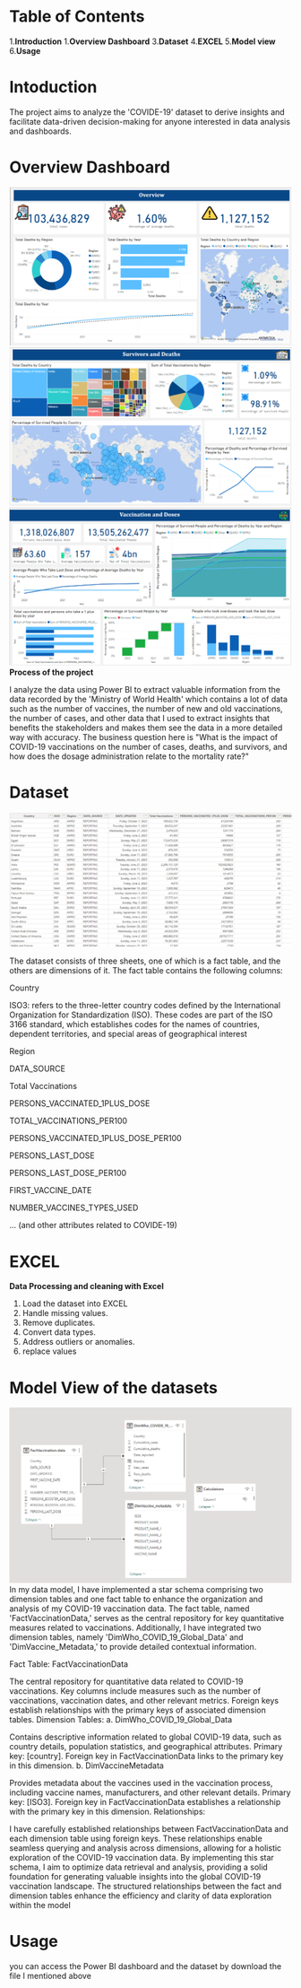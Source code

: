 # Table of Contents
1.**Introduction**
1.**Overview Dashboard**
3.**Dataset**
4.**EXCEL**
5.**Model view**
6.**Usage**

# Intoduction
The project aims to analyze the 'COVIDE-19' dataset to derive insights and facilitate data-driven decision-making for anyone interested in data analysis and dashboards.

# Overview Dashboard
![Dashboard](D1.png)
![Dashboard](D2.png)
![Dashboard](D3.png)
**Process of the project**

I analyze the data using Power BI to extract valuable information from the data recorded by the 'Ministry of World Health' which contains a lot of data such as the number of vaccines, the number of new and old vaccinations, the number of cases, and other data that I used to extract insights that benefits the stakeholders and makes them see the data in a more detailed way with accuracy.
The business question here is "What is the impact of COVID-19 vaccinations on the number of cases, deaths, and survivors, and how does the dosage administration relate to the mortality rate?"

# Dataset

![Dashboard](Factds.png)

The dataset consists of three sheets, one of which is a fact table, and the others are dimensions of it. The fact table contains the following columns:

Country

ISO3: refers to the three-letter country codes defined by the International Organization for Standardization (ISO). These codes are part of the ISO 3166 standard, which establishes codes for the names of countries, dependent territories, and special areas of geographical interest

Region

DATA_SOURCE

Total Vaccinations

PERSONS_VACCINATED_1PLUS_DOSE

TOTAL_VACCINATIONS_PER100

PERSONS_VACCINATED_1PLUS_DOSE_PER100

PERSONS_LAST_DOSE

PERSONS_LAST_DOSE_PER100

FIRST_VACCINE_DATE

NUMBER_VACCINES_TYPES_USED


... (and other attributes related to COVIDE-19)


# EXCEL
**Data Processing and cleaning with Excel**
1. Load the dataset into EXCEL
2. Handle missing values.
3. Remove duplicates.
4. Convert data types.
5. Address outliers or anomalies.
6. replace values

# Model View of the datasets
![Dashboard](model.png)
In my data model, I have implemented a star schema comprising two dimension tables and one fact table to enhance the organization and analysis of my COVID-19 vaccination data. The fact table, named 'FactVaccinationData,' serves as the central repository for key quantitative measures related to vaccinations. Additionally, I have integrated two dimension tables, namely 'DimWho_COVID_19_Global_Data' and 'DimVaccine_Metadata,' to provide detailed contextual information.

Fact Table: FactVaccinationData

The central repository for quantitative data related to COVID-19 vaccinations.
Key columns include measures such as the number of vaccinations, vaccination dates, and other relevant metrics.
Foreign keys establish relationships with the primary keys of associated dimension tables.
Dimension Tables:
a. DimWho_COVID_19_Global_Data

Contains descriptive information related to global COVID-19 data, such as country details, population statistics, and geographical attributes.
Primary key: [country].
Foreign key in FactVaccinationData links to the primary key in this dimension.
b. DimVaccineMetadata

Provides metadata about the vaccines used in the vaccination process, including vaccine names, manufacturers, and other relevant details.
Primary key: [ISO3].
Foreign key in FactVaccinationData establishes a relationship with the primary key in this dimension.
Relationships:

I have carefully established relationships between FactVaccinationData and each dimension table using foreign keys.
These relationships enable seamless querying and analysis across dimensions, allowing for a holistic exploration of the COVID-19 vaccination data.
By implementing this star schema, I aim to optimize data retrieval and analysis, providing a solid foundation for generating valuable insights into the global COVID-19 vaccination landscape. The structured relationships between the fact and dimension tables enhance the efficiency and clarity of data exploration within the model

# Usage
you can access the Power BI dashboard and the dataset by download the file I mentioned above
